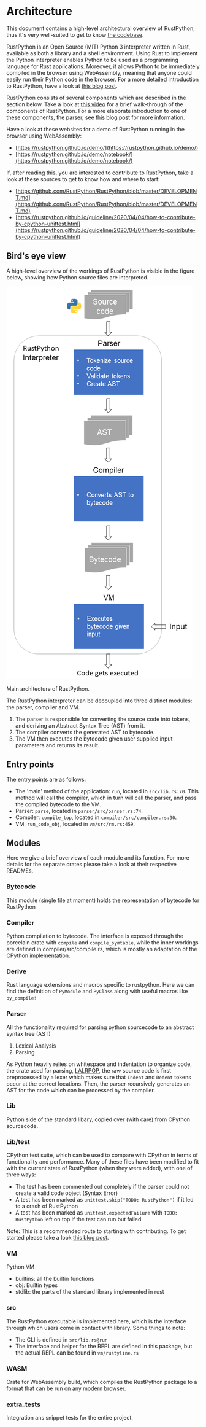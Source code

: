# Architecture

This document contains a high-level architectural overview of RustPython, thus it's very well-suited to get to know [the codebase](https://github.com/RustPython/RustPython).

RustPython is an Open Source (MIT) Python 3 interpreter written in Rust, available as both a library and a shell environment. Using Rust to implement the Python interpreter enables Python to be used as a programming language for Rust applications. Moreover, it allows Python to be immediately compiled in the browser using WebAssembly, meaning that anyone could easily run their Python code in the browser. For a more detailed introduction to RustPython, have a look at [this blog post](https://2021.desosa.nl/projects/rustpython/posts/vision/).

RustPython consists of several components which are described in the section below. Take a look at [this video](https://www.youtube.com/watch?v=nJDY9ASuiLc&t=213s) for a brief walk-through of the components of RustPython. For a more elaborate introduction to one of these components, the parser, see [this blog post](https://rustpython.github.io/2020/04/02/thing-explainer-parser.html) for more information.

Have a look at these websites for a demo of RustPython running in the browser using WebAssembly:

- [https://rustpython.github.io/demo/](https://rustpython.github.io/demo/)
- [https://rustpython.github.io/demo/notebook/](https://rustpython.github.io/demo/notebook/)

If, after reading this, you are interested to contribute to RustPython, take a look at these sources to get to know how and where to start:

- [https://github.com/RustPython/RustPython/blob/master/DEVELOPMENT.md](https://github.com/RustPython/RustPython/blob/master/DEVELOPMENT.md)
- [https://rustpython.github.io/guideline/2020/04/04/how-to-contribute-by-cpython-unittest.html](https://rustpython.github.io/guideline/2020/04/04/how-to-contribute-by-cpython-unittest.html)

## Bird's eye view

A high-level overview of the workings of RustPython is visible in the figure below, showing how Python source files are interpreted.

![overview.png](overview.png)

Main architecture of RustPython.

The RustPython interpreter can be decoupled into three distinct modules: the parser, compiler and VM. 

1. The parser is responsible for converting the source code into tokens, and deriving an Abstract Syntax Tree (AST) from it.
2. The compiler converts the generated AST to bytecode.
3. The VM then executes the bytecode given user supplied input parameters and returns its result.

## Entry points

The entry points are as follows:

- The 'main' method of the application: `run`, located in `src/lib.rs:70`. This method will call the compiler, which in turn will call the parser, and pass the compiled bytecode to the VM.
- Parser: `parse`, located in `parser/src/parser.rs:74`.
- Compiler: `compile_top`, located in `compiler/src/compiler.rs:90`.
- VM: `run_code_obj`, located in `vm/src/rm.rs:459`.

## Modules

Here we give a brief overview of each module and its function. For more details for the separate crates please take a look at their respective READMEs.

### Bytecode

This module (single file at moment) holds the representation of bytecode for RustPython
<!-- For instance, the following function
```python
def f(x):
    return x + 1
```
Is compiled to
```rust
// Not sure what this should be yet
``` -->

### Compiler

Python compilation to bytecode. The interface is exposed through the porcelain crate with `compile` and `compile_symtable`, while the inner workings are defined in compiler/src/compile.rs, which is mostly an adaptation of the CPython implementation.

### Derive

Rust language extensions and macros specific to rustpython. Here we can find the definition of `PyModule` and `PyClass` along with useful macros like `py_compile!`

### Parser

All the functionality required for parsing python sourcecode to an abstract syntax tree (AST)
1. Lexical Analysis
2. Parsing

As Python heavily relies on whitespace and indentation to organize code, the crate used for parsing, [LALRPOP](https://github.com/lalrpop/lalrpop), the raw source code is first preprocessed by a lexer which makes sure that `Indent` and `Dedent` tokens occur at the correct locations. Then, the parser recursively generates an AST for the code which can be processed by the compiler.

### Lib

Python side of the standard libary, copied over (with care) from CPython sourcecode.

### Lib/test


CPython test suite, which can be used to compare with CPython in terms of functionality and performance.
Many of these files have been modified to fit with the current state of RustPython (when they were added), with one of three ways:

- The test has been commented out completely if the parser could not create a valid code object (Syntax Error)
- A test has been marked as `unittest.skip("TODO: RustPython")` if it led to a crash of RustPython
- A test has been marked as `unittest.expectedFailure` with `TODO: RustPython` left on top if the test can run but failed

Note: This is a recommended route to starting with contributing. To get started please take a look [this blog post](https://rustpython.github.io/guideline/2020/04/04/how-to-contribute-by-cpython-unittest.html).


### VM

Python VM

- builtins: all the builtin functions
- obj: Builtin types
- stdlib: the parts of the standard library implemented in rust

### src

The RustPython executable is implemented here, which is the interface through which users come in contact with library.
Some things to note:

- The CLI is defined in `src/lib.rs@run`
- The interface and helper for the REPL are defined in this package, but the actual REPL can be found in `vm/rustyline.rs`


### WASM

Crate for WebAssembly build, which compiles the RustPython package to a format that can be run on any modern browser.

### extra_tests

Integration ans snippet tests for the entire project.

